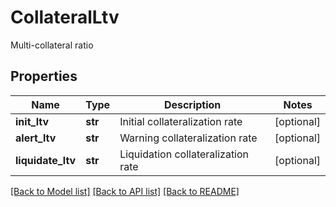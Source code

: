 # CollateralLtv

Multi-collateral ratio
## Properties
Name | Type | Description | Notes
------------ | ------------- | ------------- | -------------
**init_ltv** | **str** | Initial collateralization rate | [optional] 
**alert_ltv** | **str** | Warning collateralization rate | [optional] 
**liquidate_ltv** | **str** | Liquidation collateralization rate | [optional] 

[[Back to Model list]](../README.md#documentation-for-models) [[Back to API list]](../README.md#documentation-for-api-endpoints) [[Back to README]](../README.md)


